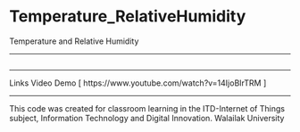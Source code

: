 # Temperature_RelativeHumidity
Temperature and Relative Humidity 
<hr>
<img scr="https://github.com/atmin009/Temperature_RelativeHumidity/blob/main/img.gif?raw=true">
<hr>
Links Video Demo [ https://www.youtube.com/watch?v=14IjoBIrTRM ]
<hr>
This code was created for classroom learning in the ITD-Internet of Things subject, Information Technology and Digital Innovation. Walailak University
